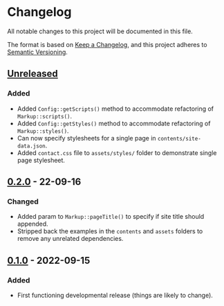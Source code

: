 # Changelog

All notable changes to this project will be documented in this file.

The format is based on [Keep a Changelog](https://keepachangelog.com/en/1.0.0/), and this project adheres to [Semantic Versioning](https://semver.org/spec/v2.0.0.html).

## [Unreleased]

### Added

- Added `Config::getScripts()` method to accommodate refactoring of `Markup::scripts()`.
- Added `Config::getStyles()` method to accommodate refactoring of `Markup::styles()`.
- Can now specify stylesheets for a single page in `contents/site-data.json`.
- Added `contact.css` file to `assets/styles/` folder to demonstrate single page stylesheet.

## [0.2.0] - 22-09-16

### Changed

- Added param to `Markup::pageTitle()` to specify if site title should appended.
- Stripped back the examples in the `contents` and `assets` folders to remove any unrelated dependencies.

## [0.1.0] - 2022-09-15

### Added

- First functioning developmental release (things are likely to change).

[Unreleased]: https://github.com/lmd-code/lmdpages/compare/v0.2.0...HEAD
[0.2.0]: https://github.com/lmd-code/lmdpages/releases/tag/v0.2.0
[0.1.0]: https://github.com/lmd-code/lmdpages/releases/tag/v0.1.0
